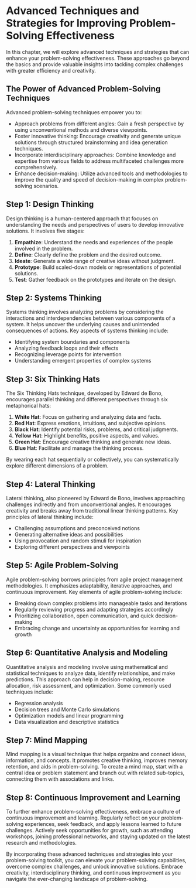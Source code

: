 Advanced Techniques and Strategies for Improving Problem-Solving Effectiveness
=======================================================================================

In this chapter, we will explore advanced techniques and strategies that can enhance your problem-solving effectiveness. These approaches go beyond the basics and provide valuable insights into tackling complex challenges with greater efficiency and creativity.

The Power of Advanced Problem-Solving Techniques
------------------------------------------------

Advanced problem-solving techniques empower you to:

* Approach problems from different angles: Gain a fresh perspective by using unconventional methods and diverse viewpoints.
* Foster innovative thinking: Encourage creativity and generate unique solutions through structured brainstorming and idea generation techniques.
* Incorporate interdisciplinary approaches: Combine knowledge and expertise from various fields to address multifaceted challenges more comprehensively.
* Enhance decision-making: Utilize advanced tools and methodologies to improve the quality and speed of decision-making in complex problem-solving scenarios.

Step 1: Design Thinking
-----------------------

Design thinking is a human-centered approach that focuses on understanding the needs and perspectives of users to develop innovative solutions. It involves five stages:

1. **Empathize**: Understand the needs and experiences of the people involved in the problem.
2. **Define**: Clearly define the problem and the desired outcome.
3. **Ideate**: Generate a wide range of creative ideas without judgment.
4. **Prototype**: Build scaled-down models or representations of potential solutions.
5. **Test**: Gather feedback on the prototypes and iterate on the design.

Step 2: Systems Thinking
------------------------

Systems thinking involves analyzing problems by considering the interactions and interdependencies between various components of a system. It helps uncover the underlying causes and unintended consequences of actions. Key aspects of systems thinking include:

* Identifying system boundaries and components
* Analyzing feedback loops and their effects
* Recognizing leverage points for intervention
* Understanding emergent properties of complex systems

Step 3: Six Thinking Hats
-------------------------

The Six Thinking Hats technique, developed by Edward de Bono, encourages parallel thinking and different perspectives through six metaphorical hats:

1. **White Hat**: Focus on gathering and analyzing data and facts.
2. **Red Hat**: Express emotions, intuitions, and subjective opinions.
3. **Black Hat**: Identify potential risks, problems, and critical judgments.
4. **Yellow Hat**: Highlight benefits, positive aspects, and values.
5. **Green Hat**: Encourage creative thinking and generate new ideas.
6. **Blue Hat**: Facilitate and manage the thinking process.

By wearing each hat sequentially or collectively, you can systematically explore different dimensions of a problem.

Step 4: Lateral Thinking
------------------------

Lateral thinking, also pioneered by Edward de Bono, involves approaching challenges indirectly and from unconventional angles. It encourages creativity and breaks away from traditional linear thinking patterns. Key principles of lateral thinking include:

* Challenging assumptions and preconceived notions
* Generating alternative ideas and possibilities
* Using provocation and random stimuli for inspiration
* Exploring different perspectives and viewpoints

Step 5: Agile Problem-Solving
-----------------------------

Agile problem-solving borrows principles from agile project management methodologies. It emphasizes adaptability, iterative approaches, and continuous improvement. Key elements of agile problem-solving include:

* Breaking down complex problems into manageable tasks and iterations
* Regularly reviewing progress and adapting strategies accordingly
* Prioritizing collaboration, open communication, and quick decision-making
* Embracing change and uncertainty as opportunities for learning and growth

Step 6: Quantitative Analysis and Modeling
------------------------------------------

Quantitative analysis and modeling involve using mathematical and statistical techniques to analyze data, identify relationships, and make predictions. This approach can help in decision-making, resource allocation, risk assessment, and optimization. Some commonly used techniques include:

* Regression analysis
* Decision trees and Monte Carlo simulations
* Optimization models and linear programming
* Data visualization and descriptive statistics

Step 7: Mind Mapping
--------------------

Mind mapping is a visual technique that helps organize and connect ideas, information, and concepts. It promotes creative thinking, improves memory retention, and aids in problem-solving. To create a mind map, start with a central idea or problem statement and branch out with related sub-topics, connecting them with associations and links.

Step 8: Continuous Improvement and Learning
-------------------------------------------

To further enhance problem-solving effectiveness, embrace a culture of continuous improvement and learning. Regularly reflect on your problem-solving experiences, seek feedback, and apply lessons learned to future challenges. Actively seek opportunities for growth, such as attending workshops, joining professional networks, and staying updated on the latest research and methodologies.

By incorporating these advanced techniques and strategies into your problem-solving toolkit, you can elevate your problem-solving capabilities, overcome complex challenges, and unlock innovative solutions. Embrace creativity, interdisciplinary thinking, and continuous improvement as you navigate the ever-changing landscape of problem-solving.
